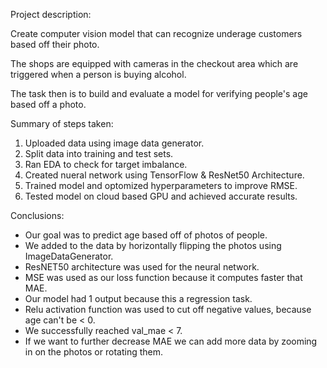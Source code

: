 Project description:

Create computer vision model that can recognize underage customers based off their photo.

The shops are equipped with cameras in the checkout area which are triggered when a person is buying alcohol.

The task then is to build and evaluate a model for verifying people's age based off a photo.

Summary of steps taken:

1. Uploaded data using image data generator.
2. Split data into training and test sets.
3. Ran EDA to check for target imbalance.
4. Created nueral network using TensorFlow & ResNet50 Architecture.
5. Trained model and optomized hyperparameters to improve RMSE.
6. Tested model on cloud based GPU and achieved accurate results.


Conclusions:

- Our goal was to predict age based off of photos of people.
- We added to the data by horizontally flipping the photos using ImageDataGenerator.
- ResNET50 architecture was used for the neural network.
- MSE was used as our loss function because it computes faster that MAE.
- Our model had 1 output because this a regression task.
- Relu activation function was used to cut off negative values, because age can't be < 0.
- We successfully reached val_mae < 7.
- If we want to further decrease MAE we can add more data by zooming in on the photos or rotating them.
